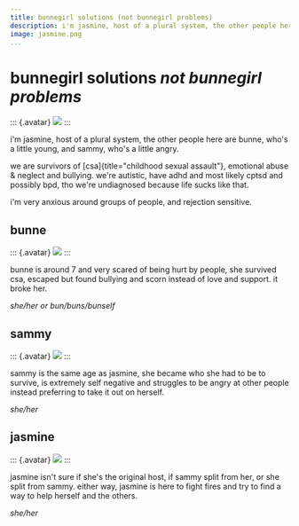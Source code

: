 ```yaml
---
title: bunnegirl solutions (not bunnegirl problems)
description: i'm jasmine, host of a plural system, the other people here are bunne, who's a little young, and sammy, who's a little angry.
image: jasmine.png
...
```


# bunnegirl solutions *not bunnegirl problems*

::: {.avatar}
<img src="jasmine.png">
:::

i'm jasmine, host of a plural system, the other people here are bunne, who's a little young, and sammy, who's a little angry.

we are survivors of [csa]{title="childhood sexual assault"}, emotional abuse & neglect and bullying. we're autistic, have adhd and most likely cptsd and possibly bpd, tho we're undiagnosed because life sucks like that.

i'm very anxious around groups of people, and rejection sensitive.


## bunne

::: {.avatar}
<img src="bunne.png">
:::

bunne is around 7 and very scared of being hurt by people, she survived csa, escaped but found bullying and scorn instead of love and support. it broke her.

*she/her or bun/buns/bunself*


## sammy

::: {.avatar}
<img src="sammy.png">
:::

sammy is the same age as jasmine, she became who she had to be to survive, is extremely self negative and struggles to be angry at other people instead preferring to take it out on herself.

*she/her*


## jasmine

::: {.avatar}
<img src="jasmine.png">
:::

jasmine isn't sure if she's the original host, if sammy split from her, or she split from sammy. either way, jasmine is here to fight fires and try to find a way to help herself and the others.

*she/her*